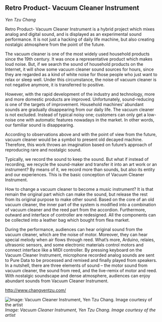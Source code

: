 ## Retro Product- Vacuum Cleaner Instrument 

_Yen Tzu Chang_
					
Retro Product- Vacuum Cleaner Instrument is a hybrid project which mixes analog and digital sound, and is displayed as an experimental sound performance. It is not just a hacking of daily life machine, but also creating nostalgic atmosphere from the point of the future.
					
The vacuum cleaner is one of the most widely used household products since the 19th century. It was once a representative product which makes loud noise. But, if we search the sound of household products on the Internet, it will show some vacuum cleaner sound sources for hours, since they are regarded as a kind of white noise for those people who just want to relax or sleep well. Under this circumstance, the noise of vacuum cleaner is not negative anymore, it is transferred to positive.
					
However, with the rapid development of the industry and technology, more and more domestic products are improved. Unfortunately, sound-reducing is one of the targets of improvement. Household machines’ abundant sounds are gradually disappearing from our daily life. The vacuum cleaner is not excluded. Instead of typical noisy one; customers can only get a low-noise one with automatic features nowadays in the market. In other words, our familiar sound is disappearing.
					
According to observations above and with the point of view from the future, vacuum cleaner would be a symbol to present old decayed machine. Therefore, this work throws an imagination based on future’s approach of reproducing rare and nostalgic sound.
					
Typically, we record the sound to keep the sound. But what if instead of recording, we recycle the sound-maker and transfer it into an art work or an instrument? By means of it, we record more than sounds, but also its entity and our experiences. This is the basic conception of Vacuum Cleaner Instrument.
					
How to change a vacuum cleaner to become a music instrument? It is that remain the original part which can make the sound, but release the rest from its original purpose to make other sound. Based on the core of an old vacuum cleaner, the inner part of the system is modified into a combination of vacuum cleaner and the reed part from the accordion. Furthermore, outward and interface of controller are redesigned. All the components can be collected into a leather bag which bought from flea market.
					
During the performance, audiences can hear original sound from the vacuum cleaner, which are the noise of motor. Moreover, they can hear special melody when air flows through reed. What’s more, Arduino, relaies, ultrasonic sensors, and some electronic materials control motors and connect interface like a MIDI controller. By pressing keyboard on the Vacuum Cleaner Instrument, microphone recorded analog sounds are sent to Pure Data to be processed and remixed and finally played from speakers. In a nutshell, there are three elements of sound – the motor sound from vacuum cleaner, the sound from reed, and the live-remix of motor and reed. With nostalgic soundscape and dense atmosphere, audiences can enjoy abundant sounds from Vacuum Cleaner Instrument. 

http://www.changyentzu.com/ 

![Image: Vacuum Cleaner Instrument, Yen Tzu Chang. Image courtesy of the artist](images/37.jpg)
*Image: Vacuum Cleaner Instrument, Yen Tzu Chang. Image courtesy of the artist*

